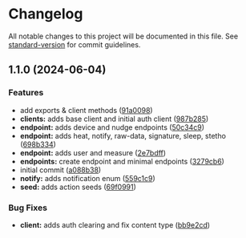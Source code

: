 # Changelog

All notable changes to this project will be documented in this file. See [standard-version](https://github.com/conventional-changelog/standard-version) for commit guidelines.

## 1.1.0 (2024-06-04)


### Features

* add exports & client methods ([91a0098](https://github.com/dvcol/withings-http-client/commit/91a0098f3532c478e6e5d2aaa78647c184e5b61a))
* **clients:** adds base client and initial auth client ([987b285](https://github.com/dvcol/withings-http-client/commit/987b285148a414c6199d5e188901c0a47cf114f7))
* **endpoint:** adds device and nudge endpoints ([50c34c9](https://github.com/dvcol/withings-http-client/commit/50c34c9eb3b6d16be09e1382586c97d191adae90))
* **endpoint:** adds heat, notify, raw-data, signature, sleep, stetho ([698b334](https://github.com/dvcol/withings-http-client/commit/698b3345bb6fdcf522124c2369d5b9d08875e190))
* **endpoint:** adds user and measure ([2e7bdff](https://github.com/dvcol/withings-http-client/commit/2e7bdffac522b5d6c93486d8b148ebffb02078f3))
* **endpoints:** create endpoint and minimal endpoints ([3279cb6](https://github.com/dvcol/withings-http-client/commit/3279cb695f34a44935f5d35c87512386f44cf402))
* initial commit ([a088b38](https://github.com/dvcol/withings-http-client/commit/a088b380c1bdf05b329d14a3b407b29f07673f37))
* **notify:** adds notification enum ([559c1c9](https://github.com/dvcol/withings-http-client/commit/559c1c9277b8b1f5a03c1d373753795bfab92e27))
* **seed:** adds action seeds ([69f0991](https://github.com/dvcol/withings-http-client/commit/69f09912bf2f584e61548e9ec089f41fadad8e2f))


### Bug Fixes

* **client:** adds auth clearing and fix content type ([bb9e2cd](https://github.com/dvcol/withings-http-client/commit/bb9e2cd4a12571f12aa9e4675915072996e3c396))
